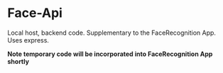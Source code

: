 # Face-Api
Local host, backend code. Supplementary to the FaceRecognition App. Uses express. 

**Note temporary code will be incorporated into FaceRecognition App shortly**
